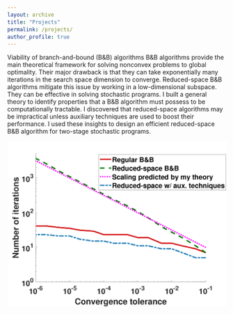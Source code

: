 ```yaml
---
layout: archive
title: "Projects"
permalink: /projects/
author_profile: true
---
```

<html>
  
<body>
  <div>
    <div>
    <p>Viability of branch-and-bound (B&B) algorithms
        B&B algorithms provide the main theoretical framework for solving nonconvex problems to global optimality. Their major drawback is that they can take exponentially many iterations in the search space dimension to converge. Reduced-space B&B algorithms mitigate this issue by working in a low-dimensional subspace. They can be effective in solving stochastic programs. I built a general theory to identify properties that a B&B algorithm must possess to be computationally tractable. I discovered that reduced-space algorithms may be impractical unless auxiliary techniques are used to boost their performance. I used these insights to design an efficient reduced-space B&B algorithm for two-stage stochastic programs.</p>
    </div>  
     <div>
       <img src = "images/fig1.png">
    </div>  
  </div>
  
    
  

</body>
</html>
